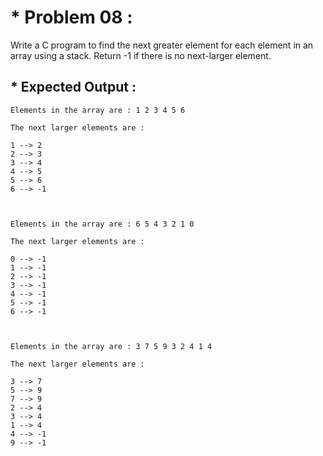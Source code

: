 # * Problem 08 :

Write a C program to find the next greater element for each element in an array using a stack. Return -1 if there is no next-larger element.

## * Expected Output :

    Elements in the array are : 1 2 3 4 5 6
    
    The next larger elements are :

    1 --> 2
    2 --> 3
    3 --> 4
    4 --> 5
    5 --> 6
    6 --> -1



    Elements in the array are : 6 5 4 3 2 1 0
    
    The next larger elements are :

    0 --> -1
    1 --> -1
    2 --> -1
    3 --> -1
    4 --> -1
    5 --> -1
    6 --> -1



    Elements in the array are : 3 7 5 9 3 2 4 1 4

    The next larger elements are :

    3 --> 7
    5 --> 9
    7 --> 9
    2 --> 4
    3 --> 4
    1 --> 4
    4 --> -1
    9 --> -1